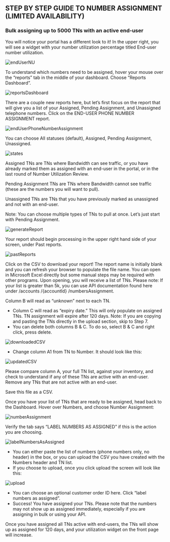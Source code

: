 ## STEP BY STEP GUIDE TO NUMBER ASSIGNMENT (LIMITED AVAILABILITY)

### Bulk assigning up to 5000 TNs with an active end-user

You will notice your portal has a different look to it! In the upper right, you will see a widget with your number utilization percentage titled End-user number utilization.

![endUserNU](../images/nur-images/endUserNU.png)

To understand which numbers need to be assigned, hover your mouse over the “reports” tab in the middle of your dashboard. Choose “Reports Dashboard”.

![reportsDashboard](../images/nur-images/reportsDashboard.png)

There are a couple new reports here, but let’s first focus on the report that will give you a list of your Assigned, Pending Assignment, and Unassigned telephone numbers. Click on the END-USER PHONE NUMBER ASSIGNMENT report.

![endUserPhoneNumberAssignment](../images/nur-images/endUserPhoneNumberAssignment.png)

You can choose All statuses (default), Assigned, Pending Assignment, Unassigned.

![states](../images/nur-images/states.png)

Assigned TNs are TNs where Bandwidth can see traffic, or you have already marked them as assigned with an end-user in the portal, or in the last round of Number Utilization Review.

Pending Assignment TNs are TNs where Bandwidth cannot see traffic (these are the numbers you will want to pull).

Unassigned TNs are TNs that you have previously marked as unassigned and not with an end-user.

Note: You can choose multiple types of TNs to pull at once. Let’s just start with Pending Assignment.

![generateReport](../images/nur-images/generateReport.png)

Your report should begin processing in the upper right hand side of your screen, under Past reports.

![pastReports](../images/nur-images/pastReports.png)

Click on the CSV to download your report! The report name is initially blank and you can refresh your browser to populate the file name. You can open in Microsoft Excel directly but some manual steps may be required with other programs. Upon opening, you will receive a list of TNs. Please note: If your list is greater than 5k, you can use API documentation found here under /accounts /{accountId} /numbersAssignment.

Column B will read as “unknown” next to each TN.

* Column C will read as “expiry date.” This will only populate on assigned TNs. TN assignment will expire after 120 days. Note: If you are copying and pasting the TNs directly in the upload section, skip to Step 7. 
* You can delete both columns B & C. To do so, select B & C and right click, press delete.

![downloadedCSV](../images/nur-images/downloadedCSV.png)

* Change column A1 from TN to Number. It should look like this:

![updatedCSV](../images/nur-images/updatedCSV.png)

Please compare column A, your full TN list, against your inventory, and check to understand if any of these TNs are active with an end-user. Remove any TNs that are not active with an end-user.

Save this file as a CSV.

Once you have your list of TNs that are ready to be assigned, head back to the Dashboard. Hover over Numbers, and choose Number Assignment:

![numberAssignment](../images/nur-images/numberAssignment.png)

Verify the tab says “LABEL NUMBERS AS ASSIGNED” if this is the action you are choosing.

![labelNumbersAsAssigned](../images/nur-images/labelNumbersAsAssigned.png)

* You can either paste the list of numbers (phone numbers only, no header) in the box, or you can upload the CSV you have created with the Numbers header and TN list.
* If you choose to upload, once you click upload the screen will look like this:

![upload](../images/nur-images/upload.png)

* You can choose an optional customer order ID here. Click “label numbers as assigned”.
* Success! You have assigned your TNs. Please note that the numbers may not show up as assigned immediately, especially if you are assigning in bulk or using your API.

Once you have assigned all TNs active with end-users, the TNs will show up as assigned for 120 days, and your utilization widget on the front page will increase.
<br><br>

